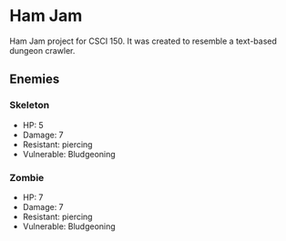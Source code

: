 # Ham Jam
Ham Jam project for CSCI 150. It was created to resemble a text-based dungeon crawler.
## Enemies
### Skeleton
- HP: 5
- Damage: 7
- Resistant: piercing	
- Vulnerable: Bludgeoning
### Zombie
- HP: 7
- Damage: 7
- Resistant: piercing
- Vulnerable: Bludgeoning
